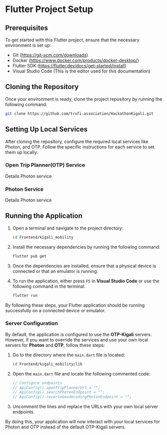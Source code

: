 
# Flutter Project Setup

## Prerequisites

To get started with this Flutter project, ensure that the necessary environment is set up:

- Git (https://git-scm.com/downloads)
- Docker (https://www.docker.com/products/docker-desktop/)
- Flutter SDK (https://flutter.dev/docs/get-started/install)
- Visual Studio Code (This is the editor used for this documentation)

## Cloning the Repository

Once your environment is ready, clone the project repository by running the following command:

```bash
git clone https://github.com/trufi-association/HackathonKigali.git
```

## Setting Up Local Services

After cloning the repository, configure the required local services like Photon, and OTP. Follow the specific instructions for each service to set them up locally.

### Open Trip Planner(OTP) Service

Details Photon service

### Photon Service

Details Photon service


## Running the Application

1. Open a terminal and navigate to the project directory:

   ```bash
   cd Frontend/kigali_mobility
   ```

2. Install the necessary dependencies by running the following command:

   ```bash
   flutter pub get
   ```

3. Once the dependencies are installed, ensure that a physical device is connected or that an emulator is running.

4. To run the application, either press `F5` in **Visual Studio Code** or use the following command in the terminal:

   ```bash
   flutter run
   ```

By following these steps, your Flutter application should be running successfully on a connected device or emulator.

### Server Configuration

By default, the application is configured to use the **OTP-Kigali** servers. However, if you want to override the services and use your own local servers for **Photon** and **OTP**, follow these steps:

1. Go to the directory where the `main.dart` file is located:

   ```bash
   cd Frontend/kigali_mobility/lib
   ```

2. Open the `main.dart` file and locate the following commented code:

   ```dart
   // Configure endpoints
   // ApiConfig().openTripPlannerUrl = "";
   // ApiConfig().searchPhotonEndpoint = "";
   // ApiConfig().reverseGeodecodingPhotonEndpoint = "";
   ```

3. Uncomment the lines and replace the URLs with your own local server endpoints.

By doing this, your application will now interact with your local services for Photon and OTP instead of the default OTP-Kigali servers.
